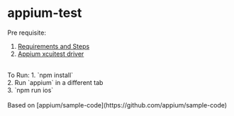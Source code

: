 # appium-test
Pre requisite:<br />
1. [Requirements and Steps](http://appium.io/slate/en/tutorial/ios.html?ruby#install-overview)<br />
2. [Appium xcuitest driver](https://www.npmjs.com/package/appium-xcuitest-driver#external-dependencies)<br />
<br />
To Run:
1. `npm install`<br />
2. Run `appium` in a different tab<br />
3. `npm run ios`<br />
<br />
Based on [appium/sample-code](https://github.com/appium/sample-code)
